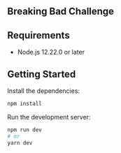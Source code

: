 ## Breaking Bad Challenge 
## Requirements

- Node.js 12.22.0 or later

## Getting Started
Install the dependencies:

```bash
npm install
```
Run the development server:

```bash
npm run dev
# or
yarn dev
```
